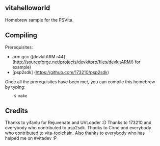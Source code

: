 ## vitahelloworld
Homebrew sample for the PSVita.

## Compiling
Prerequisites:
* arm gcc ([devkitARM r44] (http://sourceforge.net/projects/devkitpro/files/devkitARM/) for example)
* [psp2sdk] (https://github.com/173210/psp2sdk)

Once all the prerequisites have been met, you can compile this homebrew by typing:
```
	$ make
```

## Credits
Thanks to yifanlu for Rejuvenate and UVLoader :D
Thanks to 173210 and everybody who contributed to psp2sdk.
Thanks to Cirne and everybody who contributed to vita-toolchain.
Also thanks to everybody who has helped me on #vitadev :P
